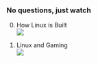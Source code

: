 ### No questions, just watch
0. How Linux is Built <br> [![](https://img.youtube.com/vi/yVpbFMhOAwE/0.jpg)](https://www.youtube.com/watch?v=yVpbFMhOAwE)

0. Linux and Gaming <br> [![](https://img.youtube.com/vi/g8PMUvuHK4g/0.jpg)](https://www.youtube.com/watch?v=g8PMUvuHK4g)

